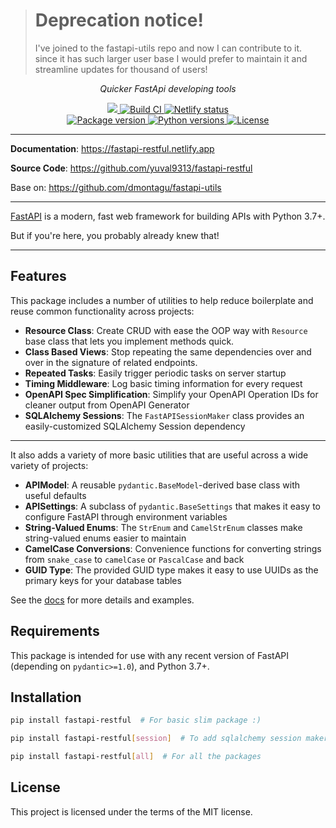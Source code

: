 > # Deprecation notice!
> I've joined to the fastapi-utils repo and now I can contribute to it. since it has such larger user base I would prefer to maintain it and streamline updates for thousand of users!

<p align="center">
    <em>Quicker FastApi developing tools</em>
</p>
<p align="center">
<a href="https://github.com/yuval9313/fastapi-restful" target="_blank">
	<img src="https://img.shields.io/github/last-commit/yuval9313/fastapi-restful.svg">
	<img src="https://github.com/yuval9313/FastApi-RESTful/workflows/build/badge.svg" alt="Build CI">
</a>
<a href="https://fastapi-restful.netlify.app">
    <img src="https://api.netlify.com/api/v1/badges/294b88e1-4b81-49c0-8525-9c4a2cb782e0/deploy-status" alt="Netlify status">
</a>
<br />
<a href="https://pypi.org/project/FastApi-RESTful" target="_blank">
    <img src="https://badge.fury.io/py/fastapi-restful.svg" alt="Package version">
</a>
<a href="https://github.com/yuval9313/fastapi-restful" target="_blank">
    <img src="https://img.shields.io/pypi/pyversions/FastApi-RESTful.svg" alt="Python versions">
    <img src="https://img.shields.io/github/license/yuval9313/FastApi-RESTful.svg" alt="License">
</a>
</p>

---

**Documentation**: <a href="https://fastapi-restful.netlify.app" target="_blank">https://fastapi-restful.netlify.app</a>

**Source Code**: <a href="https://github.com/yuval9313/fastapi-restful" target="_blank">https://github.com/yuval9313/fastapi-restful</a>

Base on: <a href="https://github.com/dmontagu/fastapi-utils" target="_blank">https://github.com/dmontagu/fastapi-utils</a>

---

<a href="https://fastapi.tiangolo.com">FastAPI</a> is a modern, fast web framework for building APIs with Python 3.7+.

But if you're here, you probably already knew that!

---

## Features

This package includes a number of utilities to help reduce boilerplate and reuse common functionality across projects:

* **Resource Class**: Create CRUD with ease the OOP way with `Resource` base class that lets you implement methods quick.
* **Class Based Views**: Stop repeating the same dependencies over and over in the signature of related endpoints.
* **Repeated Tasks**: Easily trigger periodic tasks on server startup
* **Timing Middleware**: Log basic timing information for every request
* **OpenAPI Spec Simplification**: Simplify your OpenAPI Operation IDs for cleaner output from OpenAPI Generator
* **SQLAlchemy Sessions**: The `FastAPISessionMaker` class provides an easily-customized SQLAlchemy Session dependency

---

It also adds a variety of more basic utilities that are useful across a wide variety of projects:

* **APIModel**: A reusable `pydantic.BaseModel`-derived base class with useful defaults
* **APISettings**: A subclass of `pydantic.BaseSettings` that makes it easy to configure FastAPI through environment variables
* **String-Valued Enums**: The `StrEnum` and `CamelStrEnum` classes make string-valued enums easier to maintain
* **CamelCase Conversions**: Convenience functions for converting strings from `snake_case` to `camelCase` or `PascalCase` and back
* **GUID Type**: The provided GUID type makes it easy to use UUIDs as the primary keys for your database tables

See the [docs](https://fastapi-restful.netlify.app/) for more details and examples.

## Requirements

This package is intended for use with any recent version of FastAPI (depending on `pydantic>=1.0`), and Python 3.7+.

## Installation

```bash
pip install fastapi-restful  # For basic slim package :)

pip install fastapi-restful[session]  # To add sqlalchemy session maker

pip install fastapi-restful[all]  # For all the packages
```

## License

This project is licensed under the terms of the MIT license.
